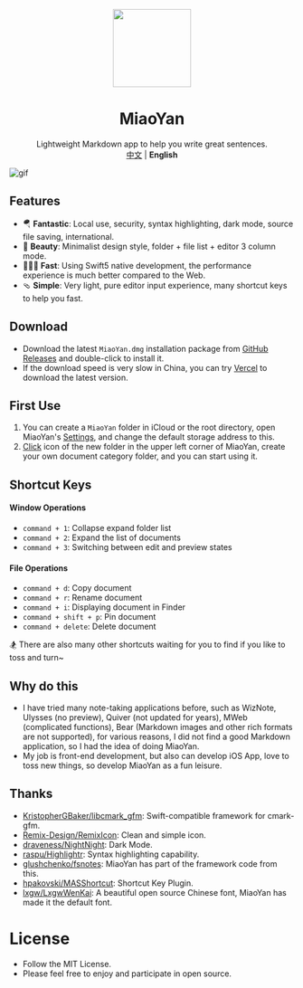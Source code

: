 <p align="center">
    <img src=https://gw.alipayobjects.com/zos/k/t0/43.png width=138  />
    <h1 align="center">MiaoYan</h1>
    <div align="center">Lightweight Markdown app to help you write great sentences.</div>
    <div align="center"><a href="https://github.com/tw93/MiaoYan">中文</a> | <strong>English</strong></div>
</p>

![gif](https://gw.alipayobjects.com/zos/k/8m/en.gif)

## Features

- 🪂 **Fantastic**: Local use, security, syntax highlighting, dark mode, source file saving, international.
- 🐶 **Beauty**: Minimalist design style, folder + file list + editor 3 column mode.
- 🏌🏽‍♂️ **Fast**: Using Swift5 native development, the performance experience is much better compared to the Web.
- 🩴 **Simple**: Very light, pure editor input experience, many shortcut keys to help you fast.

## Download

- Download the latest `MiaoYan.dmg` installation package from [GitHub Releases](https://github.com/tw93/MiaoYan/releases) and double-click to install it.
- If the download speed is very slow in China, you can try [Vercel](https://miaoyan.vercel.app/Release/MiaoYan-V0.3.2.dmg) to download the latest version.

## First Use

1. You can create a `MiaoYan` folder in iCloud or the root directory, open MiaoYan's [Settings](https://gw.alipayobjects.com/zos/k/2i/31.jpeg), and change the default storage address to this.
2. [Click](https://gw.alipayobjects.com/zos/k/66/43.jpeg) icon of the new folder in the upper left corner of MiaoYan, create your own document category folder, and you can start using it.

## Shortcut Keys

#### Window Operations

- `command + 1`: Collapse expand folder list
- `command + 2`: Expand the list of documents
- `command + 3`: Switching between edit and preview states

#### File Operations

- `command + d`: Copy document
- `command + r`: Rename document
- `command + i`: Displaying document in Finder
- `command + shift + p`: Pin document
- `command + delete`: Delete document

🏂 There are also many other shortcuts waiting for you to find if you like to toss and turn~

## Why do this

- I have tried many note-taking applications before, such as WizNote, Ulysses (no preview), Quiver (not updated for years), MWeb (complicated functions), Bear (Markdown images and other rich formats are not supported), for various reasons, I did not find a good Markdown application, so I had the idea of doing MiaoYan.
- My job is front-end development, but also can develop iOS App, love to toss new things, so develop MiaoYan as a fun leisure.

## Thanks

- [KristopherGBaker/libcmark_gfm](https://github.com/KristopherGBaker/libcmark_gfm): Swift-compatible framework for cmark-gfm.
- [Remix-Design/RemixIcon](https://github.com/Remix-Design/RemixIcon): Clean and simple icon.
- [draveness/NightNight](https://github.com/draveness/NightNight): Dark Mode.
- [raspu/Highlightr](https://github.com/raspu/Highlightr): Syntax highlighting capability.
- [glushchenko/fsnotes](https://github.com/glushchenko/fsnotes): MiaoYan has part of the framework code from this.
- [hpakovski/MASShortcut](https://github.com/shpakovski/MASShortcut): Shortcut Key Plugin.
- [lxgw/LxgwWenKai](https://github.com/lxgw/LxgwWenKai): A beautiful open source Chinese font, MiaoYan has made it the default font.

# License

- Follow the MIT License.
- Please feel free to enjoy and participate in open source.
